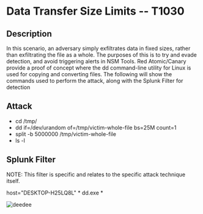 
# Data Transfer Size Limits -- T1030

## Description

In this scenario, an adversary simply exfiltrates data in fixed sizes, rather than exfiltrating the file as a whole. The purposes of this is to try and evade detection, and avoid triggering alerts in NSM Tools. Red Atomic/Canary provide a proof of concept where the dd command-line utility for Linux is used for copying and converting files. The following will show the commands used to perform the attack, along with the Splunk Filter for detection


## Attack

- cd /tmp/
- dd if=/dev/urandom of=/tmp/victim-whole-file bs=25M count=1
- split -b 5000000 /tmp/victim-whole-file
- ls -l

## Splunk Filter
NOTE: This filter is specific and relates to the specific attack technique itself.

host="DESKTOP-H25LQ8L" * dd.exe *

![deedee](https://user-images.githubusercontent.com/36422282/55600452-0d022c80-572a-11e9-89c1-6b58c399d4c6.PNG)
